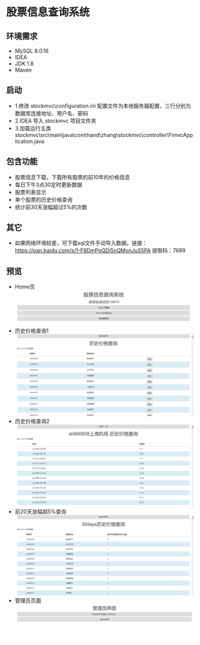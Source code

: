 # 股票信息查询系统

## **环境需求**
+ MySQL 8.0.16
+ IDEA
+ JDK 1.8
+ Maven
## **启动**
+ 1.修改 stockmvc\configuration.ini 配置文件为本地服务器配置，三行分别为数据库连接地址、用户名、密码
+ 2.IDEA 导入 stockmvc 项目文件夹
+ 3.加载运行主类 stockmvc\src\main\java\com\hand\zhang\stockmvc\controller\FimvcApplication.java
## **包含功能**
+ 股票信息下载，下载所有股票的前10年的价格信息
+ 每日下午3点30定时更新数据
+ 股票列表显示
+ 单个股票的历史价格查询
+ 统计前30天涨幅超过5%的次数
## **其它**
+ 如果网络环境较差，可下载sql文件手动导入数据。链接：https://pan.baidu.com/s/1-F8DmPpQDi5nQMonJuS5PA 提取码：7689
## **预览**
+ Home页
![blockchain](https://raw.githubusercontent.com/AndersIves/stockmvc/master/preview/1.png "区块链")
+ 历史价格查询1
![blockchain](https://raw.githubusercontent.com/AndersIves/stockmvc/master/preview/2.png "区块链")
+ 历史价格查询2
![blockchain](https://raw.githubusercontent.com/AndersIves/stockmvc/master/preview/3.png "区块链")
+ 前20天涨幅超5%查询
![blockchain](https://raw.githubusercontent.com/AndersIves/stockmvc/master/preview/4.png "区块链")
+ 管理员页面
![blockchain](https://raw.githubusercontent.com/AndersIves/stockmvc/master/preview/5.png "区块链")
